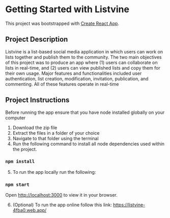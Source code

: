 # Getting Started with Listvine

This project was bootstrapped with [Create React App](https://github.com/facebook/create-react-app).

## Project Description 
Listvine is a list-based social media application in which users can work on lists together and publish them to the community. The two main objectives of this project was to produce an app where (1) users can collaborate on lists in real-time, and (2) users can view published lists and copy them for their own usage. Major features and functionalities included user authentication, list creation, modification, invitation,  publication, and commenting. All of these features operate in real-time

## Project Instructions
Before running the app ensure that you have node installed globally on your computer
1) Download the zip file
2) Extract the files in a folder of your choice
3) Navigate to that folder using the terminal
4) Run the following command to install all node dependencies used within the project.

### `npm install`

5) To run the app locally run the following:

### `npm start`

Open [http://localhost:3000](http://localhost:3000) to view it in your browser.

6) (Optional) To run the app online follow this link:
https://listvine-4fba0.web.app/

